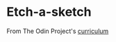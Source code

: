 # Etch-a-sketch
From The Odin Project's [curriculum](http://www.theodinproject.com/courses/web-development-101/lessons/html-css)
